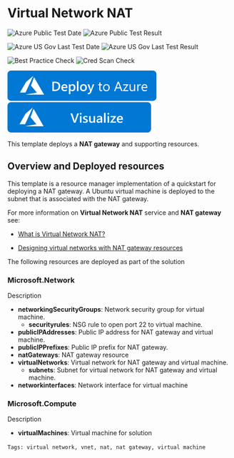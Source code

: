 # Virtual Network NAT

![Azure Public Test Date](https://azurequickstartsservice.blob.core.windows.net/badges/101-nat-gateway-1-vm/PublicLastTestDate.svg)
![Azure Public Test Result](https://azurequickstartsservice.blob.core.windows.net/badges/101-nat-gateway-1-vm/PublicDeployment.svg)

![Azure US Gov Last Test Date](https://azurequickstartsservice.blob.core.windows.net/badges/101-nat-gateway-1-vm/FairfaxLastTestDate.svg)
![Azure US Gov Last Test Result](https://azurequickstartsservice.blob.core.windows.net/badges/101-nat-gateway-1-vm/FairfaxDeployment.svg)
  
![Best Practice Check](https://azurequickstartsservice.blob.core.windows.net/badges/101-nat-gateway-1-vm/BestPracticeResult.svg)
![Cred Scan Check](https://azurequickstartsservice.blob.core.windows.net/badges/101-nat-gateway-1-vm/CredScanResult.svg)
  
  
[![Deploy To Azure](https://raw.githubusercontent.com/Azure/azure-quickstart-templates/master/1-CONTRIBUTION-GUIDE/images/deploytoazure.svg?sanitize=true)](https://portal.azure.com/#create/Microsoft.Template/uri/https%3A%2F%2Fraw.githubusercontent.com%2FAzure%2Fazure-quickstart-templates%2Fmaster%2F101-nat-gateway-1-vm%2Fazuredeploy.json)
[![Visualize](https://raw.githubusercontent.com/Azure/azure-quickstart-templates/master/1-CONTRIBUTION-GUIDE/images/visualizebutton.svg?sanitize=true)](http://armviz.io/#/?load=https%3A%2F%2Fraw.githubusercontent.com%2FAzure%2Fazure-quickstart-templates%2Fmaster%2F101-nat-gateway-1-vm%2Fazuredeploy.json)

This template deploys a **NAT gateway** and supporting resources.

## Overview and Deployed resources

This template is a resource manager implementation of a quickstart for deploying
a NAT gateway. A Ubuntu virtual machine is deployed to the subnet that is
associated with the NAT gateway.

For more information on **Virtual Network NAT** service and **NAT gateway** see:

- [What is Virtual Network NAT?](https://docs.microsoft.com/azure/virtual-network/nat-overview)

- [Designing virtual networks with NAT gateway resources](https://docs.microsoft.com/azure/virtual-network/nat-gateway-resource)

The following resources are deployed as part of the solution

### Microsoft.Network

Description

- **networkingSecurityGroups**: Network security group for virtual machine.
  - **securityrules**: NSG rule to open port 22 to virtual machine.
- **publicIPAddresses**: Public IP address for NAT gateway and virtual machine.
- **publicIPPrefixes**: Public IP prefix for NAT gateway.
- **natGateways**: NAT gateway resource
- **virtualNetworks**: Virtual network for NAT gateway and virtual machine.
  - **subnets**: Subnet for virtual network for NAT gateway and virtual machine.
- **networkinterfaces**: Network interface for virtual machine

### Microsoft.Compute

Description

- **virtualMachines**: Virtual machine for solution

`Tags: virtual network, vnet, nat, nat gateway, virtual machine`
